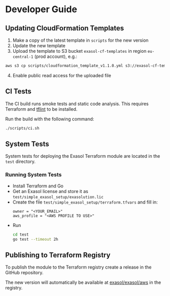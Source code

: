 # Developer Guide

## Updating CloudFormation Templates

1. Make a copy of the latest template in `scripts` for the new version
2. Update the new template
3. Upload the template to S3 bucket `exasol-cf-templates` in region `eu-central-1` (prod account), e.g.:
  ```sh
  aws s3 cp scripts/cloudformation_template_v1.1.0.yml s3://exasol-cf-templates/cloudformation_template_v1.1.0.yml
  ```
4. Enable public read access for the uploaded file

## CI Tests

The CI build runs smoke tests and static code analysis. This requires Terraform and [tflint](https://github.com/terraform-linters/tflint) to be installed.

Run the build with the following command:

```sh
./scripts/ci.sh
```

## System Tests

System tests for deploying the Exasol Terraform module are located in the `test` directory.

### Running System Tests

* Install Terraform and Go
* Get an Exasol license and store it as `test/simple_exasol_setup/exasolution.lic`
* Create the file `test/simple_exasol_setup/terraform.tfvars` and fill in:
  ```properties
  owner = "<YOUR_EMAIL>"
  aws_profile = "<AWS PROFILE TO USE>"
  ```
* Run
  ```sh
  cd test
  go test --timeout 2h
  ```

## Publishing to Terraform Registry

To publish the module to the Terraform registry create a release in the GitHub repository.

The new version will automatically be available at [exasol/exasol/aws](https://registry.terraform.io/modules/exasol/exasol/aws/latest) in the registry.
